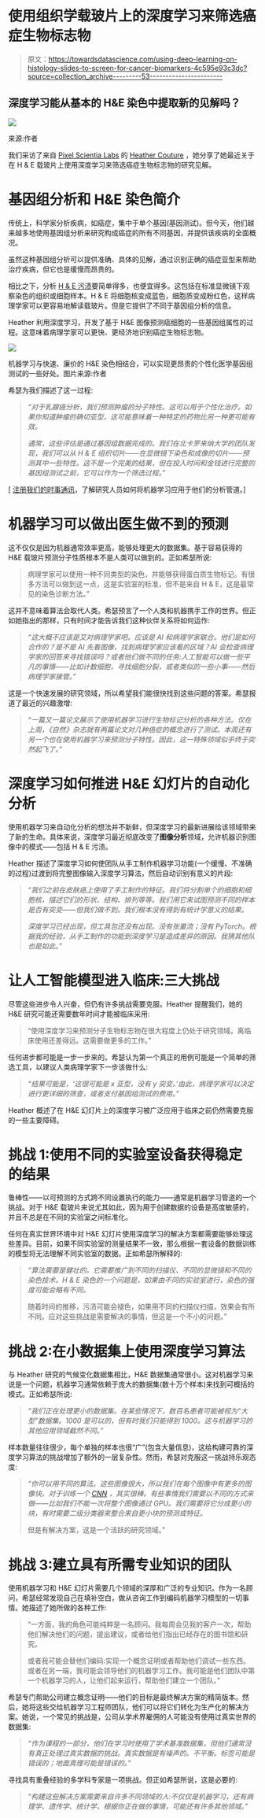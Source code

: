 # 使用组织学载玻片上的深度学习来筛选癌症生物标志物

> 原文：<https://towardsdatascience.com/using-deep-learning-on-histology-slides-to-screen-for-cancer-biomarkers-4c595e93c3dc?source=collection_archive---------53----------------------->

## 深度学习能从基本的 H&E 染色中提取新的见解吗？

![](img/cad3cf91c04f93950890ae44cae75552.png)

来源:作者

我们采访了来自 [Pixel Scientia Labs](http://pixelscientia.com) 的 [Heather Couture](https://www.linkedin.com/in/hdcouture/) ，她分享了她最近关于在 H & E 载玻片上使用深度学习来筛选癌症生物标志物的研究见解。

# 基因组分析和 H&E 染色简介

传统上，科学家分析疾病，如癌症，集中于单个基因(基因测试)。但今天，他们越来越多地使用基因组分析来研究构成癌症的所有不同基因，并提供该疾病的全面概况。

虽然这种基因组分析可以提供准确、具体的见解，通过识别正确的癌症亚型来帮助治疗疾病，但它也是缓慢而昂贵的。

相比之下，分析 [H & E 污渍](https://en.wikipedia.org/wiki/H%26E_stain)要简单得多，也便宜得多。这包括在标准显微镜下观察染色的组织或细胞样本。H & E 将细胞核变成蓝色，细胞质变成粉红色，这样病理学家可以更容易地解读载玻片。但是它提供了不同于基因组分析的信息。

Heather 利用深度学习，开发了基于 H&E 图像预测癌细胞的一些基因组属性的过程。这意味着病理学家可以更快、更经济地识别癌症生物标志物。

![](img/1f488ff72d5b6ab4bdee94307e9eab5a.png)

机器学习与快速、廉价的 H&E 染色相结合，可以实现更昂贵的个性化医学基因组测试的一些好处。图片来源:作者

希瑟为我们描述了这一过程:

> *“对于乳腺癌分析，我们预测肿瘤的分子特性。这可以用于个性化治疗。如果你知道肿瘤的确切亚型，这可能意味着一种特定的药物比另一种更可能有效。*
> 
> *通常，这些评估是通过基因组数据完成的。我们在北卡罗来纳大学的团队发现，我们可以从 H & E 组织切片——在显微镜下染色和成像的切片——预测其中一些特性。这不是一个完美的结果，但在投入时间和金钱进行完整的基因组测试之前，它可以作为一个筛选过程。”*

[ [注册我们的时事通讯](https://datarevenue.com/signup)，了解研究人员如何将机器学习应用于他们的分析管道。]

# 机器学习可以做出医生做不到的预测

这不仅仅是因为机器通常效率更高，能够处理更大的数据集。基于容易获得的 H&E 载玻片预测分子性质根本不是人类可以做到的。正如希瑟所说:

> 病理学家可以使用一种不同类型的染色，并能够获得蛋白质生物标记。有很多方法可以做到这一点，这是实验室的标准，但不是来自 H & E，这是最常见的染色诊断方法。”

这并不意味着算法会取代人类。希瑟预言了一个人类和机器携手工作的世界。但正如她指出的那样，只有时间才能告诉我们这种伙伴关系将如何运作:

> *“这大概不应该是艾对病理学家吧。应该是 AI 和病理学家联合。他们是如何合作的？是不是 AI 先看图像，找到病理学家应该看的区域？AI 会检查病理学家的回答来寻找错误吗？或者他们做不同的任务:人工智能可以做一些平凡的事情——比如计数细胞，寻找细胞分裂，或者类似的一些小事——然后病理学家接管。”*

这是一个快速发展的研究领域，所以希望我们能很快找到这些问题的答案。希瑟报道了最近的兴趣激增:

> *“一篇又一篇论文展示了使用机器学习进行生物标记分析的各种方法。仅在上周，《自然》杂志就有两篇论文对几种癌症的概念进行了测试。本周还有另一个也在使用机器学习来预测分子特性。因此，这一特殊领域似乎终于突然起飞了。”*

# 深度学习如何推进 H&E 幻灯片的自动化分析

使用机器学习来自动化分析的想法并不新鲜，但深度学习的最新进展给该领域带来了新的生命。具体来说，深度学习最近彻底改变了**图像分析**领域，允许机器识别图像中的模式——包括 H & E 污渍。

Heather 描述了深度学习如何使团队从手工制作机器学习功能(一个缓慢、不准确的过程)过渡到将完整图像输入深度学习算法，然后自动识别有意义的片段:

> *“我们之前在皮肤癌上使用了手工制作的特征。我们将分割单个的细胞和细胞核，描述它们的形状、结构、排列等等。我们用它来试图预测不同的样本是否有突变——但我们做不到。我们根本没有得到有统计学意义的结果。*
> 
> *深度学习已经出现，但工具包还没有出现。没有张量流；没有 PyTorch。根据我的经验，从手工制作的功能到深度学习是造成差异的原因。我猜其他队也是如此。”*

# 让人工智能模型进入临床:三大挑战

尽管这些进步令人兴奋，但仍有许多挑战需要克服。Heather 提醒我们，她的 H&E 研究可能还需要数年时间才能被临床采用:

> “使用深度学习来预测分子生物标志物在很大程度上仍处于研究领域。离临床使用还差得远。这需要做更多的工作。”

任何进步都可能是一步一步来的。希瑟认为第一个真正的用例可能是一个简单的筛选工具，以建议人类病理学家下一步该做什么:

> *“结果可能是，‘这很可能是 x 亚型，没有 y 突变。’由此，病理学家可以决定进行更详细的筛查，或者支付基因组测试的费用。”*

Heather 概述了在 H&E 幻灯片上的深度学习被广泛应用于临床之前仍然需要克服的一些主要障碍。

# 挑战 1:使用不同的实验室设备获得稳定的结果

鲁棒性——以可预测的方式跨不同设置执行的能力——通常是机器学习管道的一个挑战。对于 H&E 载玻片来说尤其如此，因为用于创建数据的设备是高度敏感的，并且不总是在不同的实验室之间标准化。

任何在真实世界环境中对 H&E 幻灯片使用深度学习的解决方案都需要能够处理这些差异。目前，如果不同实验室的测量结果不一致，那么根据一套设备的数据训练的模型将无法理解不同实验室的数据。正如希瑟所解释的:

> *“算法需要是健壮的。它需要推广到不同的扫描仪、不同的显微镜和不同的染色技术。H & E 染色的一个问题是，如果由不同的实验室进行，染色的强度可能会略有不同。*
> 
> 随着时间的推移，污渍可能会褪色，如果用不同的扫描仪扫描，效果会有所不同。应对这些挑战是需要解决的事情，但这是一个不小的问题。”

# 挑战 2:在小数据集上使用深度学习算法

与 Heather 研究的气候变化数据集相比，H&E 数据集通常很小。这对机器学习来说是一个问题，机器学习通常依赖于庞大的数据集(数十万个样本)来找到可概括的模式。正如希瑟所说:

> *“我们正在处理更小的数据集。在某些情况下，数百名患者可能被视为“大型”数据集。1000 是可以的，但有时我们只能得到 1000。这与机器学习的其他应用领域截然不同。”*

样本数量往往很少，每个单独的样本也很“广”(包含大量信息)，这给构建可靠的深度学习算法的挑战增加了额外的一层复杂性。然而，希瑟对克服这一挑战持乐观态度:

> *“你可以用不同的算法。这些图像很大，所以我们在每个图像中有更多的图像块。对于训练一个* [*CNN*](https://en.wikipedia.org/wiki/Convolutional_neural_network) *，其实很棒。有些事情我们需要以不同的方式来做——比如我们不能一次将整个图像通过 GPU。我们需要将它分成更小的块，有时需要二级分类器来整合来自更小块的预测或特征。*
> 
> 但是有解决方案，这是一个活跃的研究领域。”

# 挑战 3:建立具有所需专业知识的团队

使用机器学习和 H&E 幻灯片需要几个领域的深厚和广泛的专业知识。作为一名顾问，希瑟经常发现自己在填补空白，做从咨询工作到编码机器学习模型的一切事情。她描述了她所做的各种工作:

> “一方面，我的角色可能纯粹是一名顾问。我每周会见我的客户一次，帮助他们解决他们的问题，提出建议，或者给他们指出已经存在的图书馆和研究。
> 
> 或者我可能会替他们编码:实现一个概念证明或者帮助他们调试一些东西。或者在另一端，我可能会领导他们的机器学习工作。我可能是他们团队中第一个机器学习的人，让他们起来运行，帮助他们建立一个团队。”

希瑟专门帮助公司建立概念证明——他们的目标是最终解决方案的精简版本。然后，她将这些交给机器学习工程师团队，他们可以将它们转化为生产化的解决方案。她说，一个常见的挑战是，公司从学术界雇佣的人可能没有使用过真实世界的数据集:

> *“作为课程的一部分，他们在学习时使用了学术基准数据集，但他们通常没有真正处理过真实数据的挑战。真实数据是有噪声的。不平衡。标签可能是错误的；地面真理可能是错误的。”*

寻找具有重叠经验的多学科专家是一项挑战。但正如希瑟所说，这是必要的:

> *“构建这些解决方案需要来自许多不同领域的人:不仅仅是机器学习，还有病理学、遗传学、统计学，根据你正在做的事情，可能还有许多其他领域。”*